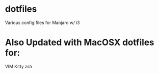 # dotfiles
Various config files for Manjaro w/ i3

# Also Updated with MacOSX dotfiles for:
VIM
Kitty
zsh
